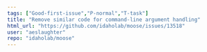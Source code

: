 ```yaml
---
tags: ["Good-first-issue","P-normal","T-task"]
title: "Remove similar code for command-line argument handling"
html_url: "https://github.com/idaholab/moose/issues/13518"
user: "aeslaughter"
repo: "idaholab/moose"
---
```


